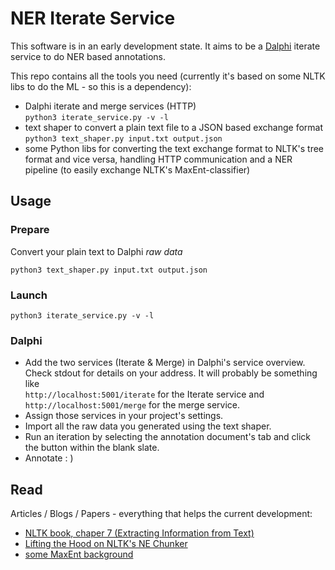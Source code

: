 # NER Iterate Service

This software is in an early development state. It aims to be a [Dalphi](https://github.com/Dalphi/dalphi) iterate service to do NER based annotations.

This repo contains all the tools you need (currently it's based on some NLTK libs to do the ML - so this is a dependency):

- Dalphi iterate and merge services (HTTP)  
  `python3 iterate_service.py -v -l`
- text shaper to convert a plain text file to a JSON based exchange format
  `python3 text_shaper.py input.txt output.json`
- some Python libs for converting the text exchange format to NLTK's tree format and vice versa, handling HTTP communication and a NER pipeline (to easily exchange NLTK's MaxEnt-classifier)

## Usage

### Prepare

Convert your plain text to Dalphi *raw data*

`python3 text_shaper.py input.txt output.json`

### Launch

`python3 iterate_service.py -v -l`

### Dalphi

- Add the two services (Iterate & Merge) in Dalphi's service overview. Check stdout for details on your address. It will probably be something like  
`http://localhost:5001/iterate` for the Iterate service and  
`http://localhost:5001/merge` for the merge service.
- Assign those services in your project's settings.
- Import all the raw data you generated using the text shaper.
- Run an iteration by selecting the annotation document's tab and click the button within the blank slate.
- Annotate : )

## Read

Articles / Blogs / Papers - everything that helps the current development:

- [NLTK book, chaper 7 (Extracting Information from Text)](http://www.nltk.org/book/ch07.html#sec-ner)
- [Lifting the Hood on NLTK's NE Chunker](http://mattshomepage.com/articles/2016/May/23/nltk_nec/)
- [some MaxEnt background](http://scikit-learn.org/stable/modules/linear_model.html#logistic-regression)